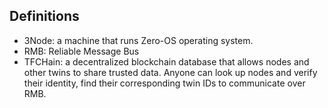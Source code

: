 ## Definitions

- 3Node: a machine that runs Zero-OS operating system.
- RMB: Reliable Message Bus
- TFCHain: a decentralized blockchain database that allows nodes and other twins to share trusted data. Anyone can look up nodes and verify their identity, find their corresponding twin IDs to communicate over RMB.
